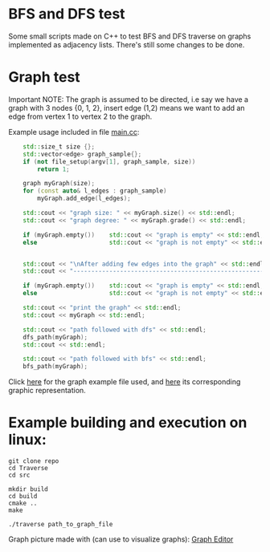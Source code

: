 # BFS and DFS test
Some small scripts made on C++ to test BFS and DFS traverse on 
graphs implemented as adjacency lists. There's still some changes to be done.

# Graph test
Important NOTE: The graph is assumed to be directed, i.e say
we have a graph with 3 nodes {0, 1, 2}, insert edge (1,2)
means we want to add an edge from vertex 1 to vertex 2 to the graph.

Example usage included in file [main.cc](src/main.cc):

```cc
    std::size_t size {};
    std::vector<edge> graph_sample{};
    if (not file_setup(argv[1], graph_sample, size))
        return 1;

    graph myGraph(size);
    for (const auto& l_edges : graph_sample)
        myGraph.add_edge(l_edges);

    std::cout << "graph size: " << myGraph.size() << std::endl;
    std::cout << "graph degree: " << myGraph.grade() << std::endl;

    if (myGraph.empty())    std::cout << "graph is empty" << std::endl;
    else                    std::cout << "graph is not empty" << std::endl;


    std::cout << "\nAfter adding few edges into the graph" << std::endl;
    std::cout << "-------------------------------------------------------" << std::endl;

    if (myGraph.empty())    std::cout << "graph is empty" << std::endl;
    else                    std::cout << "graph is not empty" << std::endl;

    std::cout << "print the graph" << std::endl;
    std::cout << myGraph << std::endl;

    std::cout << "path followed with dfs" << std::endl;
    dfs_path(myGraph);
    std::cout << std::endl;

    std::cout << "path followed with bfs" << std::endl;
    bfs_path(myGraph);
```

Click [here](https://github.com/kateBea/Traverse/blob/main/src/graphs/grap_1.txt) for the graph example file used, and [here](image/graph_sample_2_test_procedures.png) its corresponding graphic representation.


# Example building and execution on linux:
```
git clone repo
cd Traverse
cd src

mkdir build
cd build
cmake ..
make

./traverse path_to_graph_file
```
Graph picture made with (can use to visualize graphs): [Graph Editor](https://csacademy.com/app/graph_editor/)
